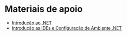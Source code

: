 # Materiais de apoio
 - [Introdução ao .NET](https://drive.google.com/file/d/1YBybOdT9lUC8-81e8xCY-MW7-UdKOy_j/view)
 - [Introdução as IDEs e Configuração de Ambiente .NET](https://drive.google.com/file/d/1lqs6ArFrggBgaSUCoAgnHnUHKghhlH-O/view?usp=sharing)
